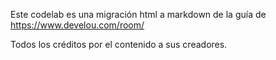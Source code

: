 Este codelab es una migración html a markdown de la guía de https://www.develou.com/room/

Todos los créditos por el contenido a sus creadores.